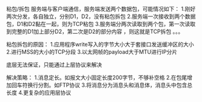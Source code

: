 粘包/拆包
服务端与客户端通信，服务端发送两个数据包，可能情况如下：
1.刚好两次分发，各自独立，分别D1，D2，没有粘包拆包
2.服务端一次接收到两个数据包，D1和D2黏在一起，则为TCP粘包
3.服务端分两次读取到两个包，第一次读取到完整的D1加上部分D2，第二次是D2的部分内容
，则这就是TCP拆包
。。。

粘包拆包的原因：
1.应用程序write写入的字节大小大于套接口发送缓冲区的大小
2.进行MSS的大小的TCP分段
3.以太网帧的payload大于MTU进行IP分片

底层无法保证，只能通过上层协议来解决

解决策略：
1.消息定长。如报文大小固定长度200字节，不够补空格
2.在包尾增加回车符换行分割。如FTP协议
3.将消息分为消息头和消息体，消息头中包含总长度
4.更复杂的应用层协议